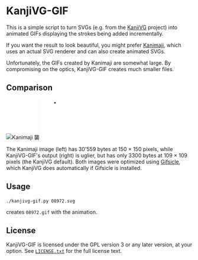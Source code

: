 # KanjiVG-GIF

This is a simple script to turn SVGs (e.g. from the
[KanjiVG](http://kanjivg.tagaini.net/) project) into animated GIFs displaying
the strokes being added incrementally.

If you want the result to look beautiful, you might prefer
[Kanimaji](https://github.com/aehlke/kanimaji), which uses an actual SVG
renderer and can also create animated SVGs.

Unfortunately, the GIFs created by Kanimaji are somewhat large. By compromising
on the optics, KanjiVG-GIF creates much smaller files.

## Comparison

![Kanimaji 襲](http://maurimo.github.io/kanimaji/samples/08972_anim.gif)
![KanjiVG-GIF 襲](08972.gif)

The Kanimaji image (left) has 30'559 bytes at 150 × 150 pixels, while
KanjiVG-GIF's output (right) is uglier, but has only 3300 bytes at 109 × 109
pixels (the KanjiVG default). Both images were optimized using
[Gifsicle](https://www.lcdf.org/gifsicle/), which KanjiVG does automatically
if Gifsicle is installed.

## Usage

```
./kanjivg-gif.py 08972.svg
```
creates `08972.gif` with the animation.

## License

KanjiVG-GIF is licensed under the GPL version 3 or any later version, at your
option. See [`LICENSE.txt`](LICENSE.txt) for the full license text.
